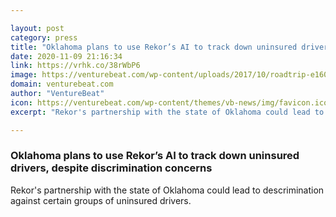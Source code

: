 ```yaml
---

layout: post
category: press
title: "Oklahoma plans to use Rekor’s AI to track down uninsured drivers, despite discrimination concerns"
date: 2020-11-09 21:16:34
link: https://vrhk.co/38rWbP6
image: https://venturebeat.com/wp-content/uploads/2017/10/roadtrip-e1604947444975.jpg?w=1200&strip=all
domain: venturebeat.com
author: "VentureBeat"
icon: https://venturebeat.com/wp-content/themes/vb-news/img/favicon.ico
excerpt: "Rekor's partnership with the state of Oklahoma could lead to descrimination against certain groups of uninsured drivers."

---
```


### Oklahoma plans to use Rekor’s AI to track down uninsured drivers, despite discrimination concerns

Rekor's partnership with the state of Oklahoma could lead to descrimination against certain groups of uninsured drivers.